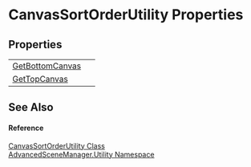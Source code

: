# CanvasSortOrderUtility Properties




## Properties
<table>
<tr>
<td><a href="P_AdvancedSceneManager_Utility_CanvasSortOrderUtility_GetBottomCanvas.md">GetBottomCanvas</a></td>
<td> </td></tr>
<tr>
<td><a href="P_AdvancedSceneManager_Utility_CanvasSortOrderUtility_GetTopCanvas.md">GetTopCanvas</a></td>
<td> </td></tr>
</table>

## See Also


#### Reference
<a href="T_AdvancedSceneManager_Utility_CanvasSortOrderUtility.md">CanvasSortOrderUtility Class</a>  
<a href="N_AdvancedSceneManager_Utility.md">AdvancedSceneManager.Utility Namespace</a>  
